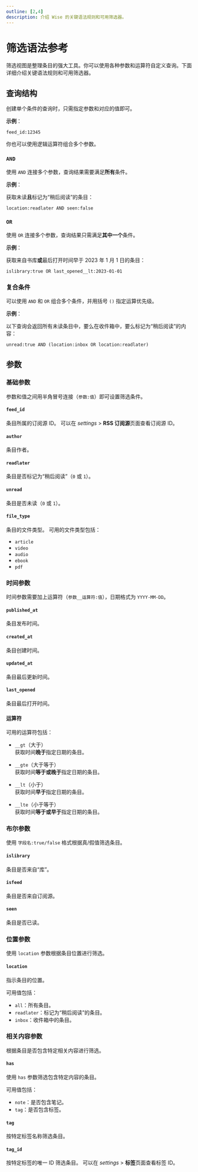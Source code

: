 ```yaml
---
outline: [2,4]
description: 介绍 Wise 的关键语法规则和可用筛选器。
---
```

# 筛选语法参考

筛选视图是整理条目的强大工具。你可以使用各种参数和运算符自定义查询。下面详细介绍关键语法规则和可用筛选器。

## 查询结构
创建单个条件的查询时，只需指定参数和对应的值即可。

**示例**：
```
feed_id:12345
```

你也可以使用逻辑运算符组合多个参数。

### `AND`
使用 `AND` 连接多个参数，查询结果需要满足**所有**条件。

**示例**：

获取未读**且**标记为“稍后阅读”的条目：
```
location:readlater AND seen:false
```

### `OR`
使用 `OR` 连接多个参数，查询结果只需满足**其中一个**条件。

**示例**：

获取来自书库**或**最后打开时间早于 2023 年 1 月 1 日的条目：
```
islibrary:true OR last_opened__lt:2023-01-01
```

### 复合条件
可以使用 `AND` 和 `OR` 组合多个条件，并用括号 `()` 指定运算优先级。

**示例**：

以下查询会返回所有未读条目中，要么在收件箱中，要么标记为“稍后阅读”的内容：
```
unread:true AND (location:inbox OR location:readlater)
```
## 参数

### 基础参数
参数和值之间用半角冒号连接（`参数:值`）即可设置筛选条件。

#### `feed_id`
条目所属的订阅源 ID。
可以在 <i class="material-symbols-outlined">settings</i> > **RSS 订阅源**页面查看订阅源 ID。

#### `author`
条目作者。

#### `readlater`
条目是否标记为“稍后阅读”（`0` 或 `1`）。

#### `unread`
条目是否未读（`0` 或 `1`）。

#### `file_type`
条目的文件类型。
可用的文件类型包括：
- `article`
- `video`
- `audio`
- `ebook`
- `pdf`

### 时间参数
时间参数需要加上运算符（`参数__运算符:值`），日期格式为 `YYYY-MM-DD`。

#### `published_at`
条目发布时间。

#### `created_at`
条目创建时间。

#### `updated_at`
条目最后更新时间。

#### `last_opened`
条目最后打开时间。

#### 运算符
可用的运算符包括：
- `__gt`（大于）<br/>
  获取时间**晚于**指定日期的条目。

- `__gte`（大于等于）<br/>
  获取时间**等于或晚于**指定日期的条目。

- `__lt`（小于）<br/>
  获取时间**早于**指定日期的条目。

- `__lte`（小于等于）<br/>
  获取时间**等于或早于**指定日期的条目。

### 布尔参数
使用 `字段名:true/false` 格式根据真/假值筛选条目。

#### `islibrary`
条目是否来自“库”。

#### `isfeed`
条目是否来自订阅源。

#### `seen`
条目是否已读。

### 位置参数
使用 `location` 参数根据条目位置进行筛选。

#### `location`
指示条目的位置。

可用值包括：
- `all`：所有条目。
- `readlater`：标记为“稍后阅读”的条目。
- `inbox`：收件箱中的条目。

### 相关内容参数
根据条目是否包含特定相关内容进行筛选。

#### `has`
使用 `has` 参数筛选包含特定内容的条目。

可用值包括：
- `note`：是否包含笔记。
- `tag`：是否包含标签。

#### `tag`
按特定标签名称筛选条目。

#### `tag_id`
按特定标签的唯一 ID 筛选条目。
可以在 <i class="material-symbols-outlined">settings</i> > **标签**页面查看标签 ID。